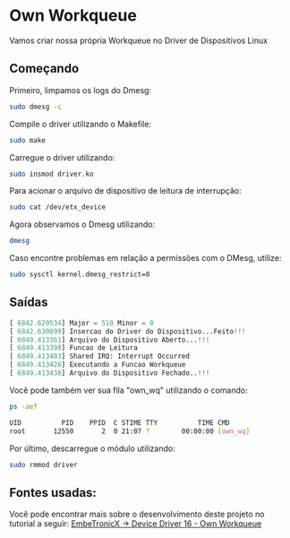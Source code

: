 # Own Workqueue

Vamos criar nossa própria Workqueue no Driver de Dispositivos Linux 

## Começando

Primeiro, limpamos os logs do Dmesg:
```bash
sudo dmesg -c
```

Compile o driver utilizando o Makefile:

```bash
sudo make
```
Carregue o driver utilizando:

```bash
sudo insmod driver.ko
```

Para acionar o arquivo de dispositivo de leitura de interrupção: 

```bash
sudo cat /dev/etx_device
```

Agora observamos o Dmesg utilizando:
```bash
dmesg
```

Caso encontre problemas em relação a permissões com o DMesg, utilize:
```bash
sudo sysctl kernel.dmesg_restrict=0
```


## Saídas

```python
[ 6842.629534] Major = 510 Minor = 0 
[ 6842.630099] Insercao do Driver do Dispositivo...Feito!!!
[ 6849.413361] Arquivo do Dispositivo Aberto...!!!
[ 6849.413398] Funcao de Leitura
[ 6849.413403] Shared IRQ: Interrupt Occurred
[ 6849.413426] Executando a Funcao Workqueue
[ 6849.413438] Arquivo do Dispositivo Fechado..!!!
```

Você pode também ver sua fila "own_wq" utilizando o comando:
```bash
ps -aef
```
```bash
UID          PID    PPID  C STIME TTY          TIME CMD
root       12550       2  0 21:07 ?        00:00:00 [own_wq]
```

Por último, descarregue o módulo utilizando: 
```bash
sudo rmmod driver
```

## Fontes usadas:

Você pode encontrar mais sobre o desenvolvimento deste projeto no tutorial a seguir:
[EmbeTronicX -> Device Driver 16 - Own Workqueue](https://embetronicx.com/tutorials/linux/device-drivers/work-queue-in-linux-own-workqueue/)
